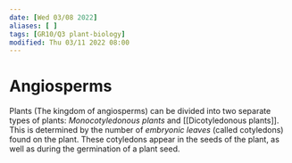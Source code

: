 ```yaml
---
date: [Wed 03/08 2022]
aliases: [ ]
tags: [GR10/Q3 plant-biology]
modified: Thu 03/11 2022 08:00
---
```

# Angiosperms
Plants (The kingdom of angiosperms) can be divided into two separate types of plants: *Monocotyledonous plants* and [[Dicotyledonous plants]]. This is determined by the number of *embryonic leaves* (called cotyledons) found on the plant. These cotyledons appear in the seeds of the plant, as well as during the germination of a plant seed. 